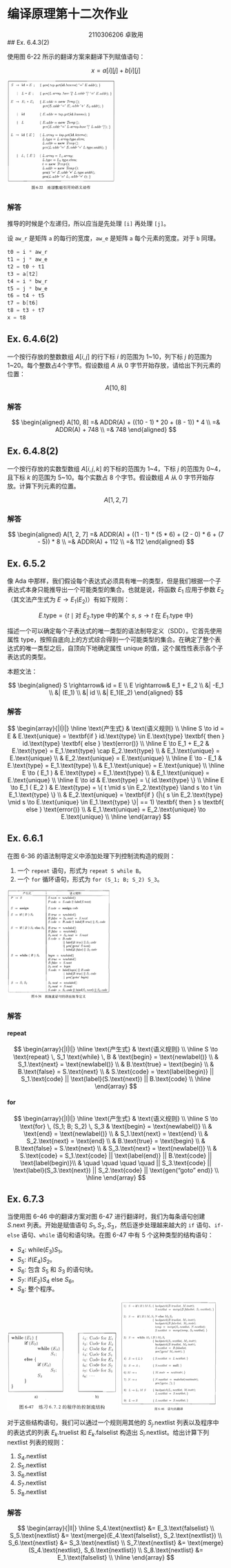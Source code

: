 # 编译原理第十二次作业

<center>
  2110306206 卓致用
</center>
## Ex. 6.4.3(2)

使用图 6-22 所示的翻译方案来翻译下列赋值语句：

$$
x = a[i][j] + b[i][j]
$$

<img src="./answer-12-arthals.assets/image-20250114122952359.png" alt="image-20250114122952359" style="zoom:25%;" />

### 解答

推导的时候是个左递归，所以应当是先处理 `[i]` 再处理 `[j]`。

设 `aw_r` 是矩阵 `a` 的每行的宽度，`aw_e` 是矩阵 `a` 每个元素的宽度。对于 `b` 同理。

```cpp
t0 = i * aw_r
t1 = j * aw_e
t2 = t0 + t1
t3 = a[t2]
t4 = i * bw_r
t5 = j * bw_e
t6 = t4 + t5
t7 = b[t6]
t8 = t3 + t7
x = t8
```

## Ex. 6.4.6(2)

一个按行存放的整数数组 $A[i, j]$ 的行下标 $i$ 的范围为 1~10，列下标 $j$ 的范围为 1~20。每个整数占4个字节。假设数组 $A$ 从 0 字节开始存放，请给出下列元素的位置：

$$
A[10, 8]
$$

### 解答

$$
\begin{aligned}
A[10, 8] =& ADDR(A) + ((10 - 1) * 20 + (8 - 1)) * 4 \\
  =& ADDR(A) + 748 \\
  =& 748
\end{aligned}
$$

## Ex. 6.4.8(2)

一个按行存放的实数型数组 $A[i, j, k]$ 的下标的范围为 1~4，下标 $j$ 的范围为 0~4，且下标 $k$ 的范围为 5~10。每个实数占 8 个字节。假设数组 $A$ 从 0 字节开始存放。计算下列元素的位置。

$$
A[1, 2, 7]
$$

### 解答

$$
\begin{aligned}
A[1, 2, 7] =& ADDR(A) + ((1 - 1) * (5 * 6) + (2 - 0) * 6 + (7 - 5)) * 8 \\
  =& ADDR(A) + 112 \\
  =& 112
\end{aligned}
$$

## Ex. 6.5.2

像 Ada 中那样，我们假设每个表达式必须具有唯一的类型，但是我们根据一个子表达式本身只能推导出一个可能类型的集合。也就是说，将函数 $E_1$ 应用于参数 $E_2$（其文法产生式为 $E \rightarrow E_1(E_2)$）有如下规则：

$$
E.\text{type} = \{ t \mid \text{对 } E_2.\text{type} \text{ 中的某个 } s, \ s \rightarrow t \text{ 在 } E_1.\text{type} \text{ 中} \}
$$

描述一个可以确定每个子表达式的唯一类型的语法制导定义（SDD）。它首先使用属性 $\text{type}$，按照自底向上的方式综合得到一个可能类型的集合。在确定了整个表达式的唯一类型之后，自顶向下地确定属性 $\text{unique}$ 的值，这个属性性表示各个子表达式的类型。

本题文法：

$$
\begin{aligned}
S \rightarrow& id = E \\
E \rightarrow& E_1 + E_2 \\
  &| -E_1 \\
  &| (E_1) \\
  &| id \\
  &| E_1(E_2)
\end{aligned}
$$

### 解答

$$
\begin{array}{|l|l|}
\hline
\text{产生式} & \text{语义规则} \\
\hline
S \to id = E
  & E.\text{unique} = \textbf{if } id.\text{type} \in E.\text{type} \textbf{ then } id.\text{type} \textbf{ else } \text{error()} \\
\hline
E \to E_1 + E_2
  & E.\text{type} = E_1.\text{type} \cap E_2.\text{type} \\
  & E_1.\text{unique} = E.\text{unique} \\
  & E_2.\text{unique} = E.\text{unique} \\
\hline
E \to - E_1
  & E.\text{type} = E_1.\text{type} \\
  & E_1.\text{unique} = E.\text{unique} \\
\hline
E \to ( E_1 )
  & E.\text{type} = E_1.\text{type} \\
  & E_1.\text{unique} = E.\text{unique} \\
\hline
E \to id
  & E.\text{type} = \{ id.\text{type} \} \\
\hline
E \to E_1 ( E_2 )
  & E.\text{type} = \{ t \mid s \in E_2.\text{type} \land s \to t \in E_1.\text{type} \} \\
  & E_2.\text{unique} = \textbf{if } (|\{ s \in E_2.\text{type} \mid s \to E.\text{unique} \in E_1.\text{type} \}| == 1) \textbf{ then } s \textbf{ else } \text{error()} \\
  & E_1.\text{unique} = E_2.\text{unique} \to E.\text{unique} \\
\hline
\end{array}
$$

## Ex. 6.6.1

在图 6-36 的语法制导定义中添加处理下列控制流构造的规则：

1. 一个 `repeat` 语句，形式为 `repeat S while B`。
2. 一个 `for` 循环语句，形式为 `for (S_1; B; S_2) S_3`。

<img src="./answer-12-arthals.assets/image-20250114123120550.png" alt="image-20250114123120550" style="zoom:25%;" />

### 解答

#### repeat

$$
\begin{array}{|l|l|}
\hline
\text{产生式} & \text{语义规则} \\
\hline
S \to \text{repeat} \, S_1 \text{while} \, B
  & \text{begin} = \text{newlabel()} \\
  & S_1.\text{next} = \text{newlabel()} \\
  & B.\text{true} = \text{begin} \\
  & B.\text{false} = S.\text{next} \\
  & S.\text{code} = \text{label(begin)} || S_1.\text{code} || \text{label}(S.\text{next}) || B.\text{code} \\
\hline
\end{array}
$$

#### for

$$
\begin{array}{|l|l|}
\hline
\text{产生式} & \text{语义规则} \\
\hline
S \to \text{for} \, (S_1; B; S_2) \, S_3
  & \text{begin} = \text{newlabel()} \\
  & \text{end} = \text{newlabel()} \\
  & S_1.\text{next} = \text{end} \\
  & S_2.\text{next} = \text{end} \\
  & B.\text{true} = \text{begin} \\
  & B.\text{false} = S.\text{next} \\
  & S_3.\text{next} = \text{newlabel()} \\
  & S.\text{code} = S_1.\text{code} || \text{label(end)} || B.\text{code} || \text{label(begin)}\\
  & \quad \quad \quad \quad || S_3.\text{code} || \text{label}(S_3.\text{next}) || S_2.\text{code} || \text{gen(“goto” end)} \\
\hline
\end{array}
$$

## Ex. 6.7.3

当使用图 6-46 中的翻译方案对图 6-47 进行翻译时，我们为每条语句创建 $S.\text{next}$ 列表。开始是赋值语句 $S_1, S_2, S_3$，然后逐步处理越来越大的 `if` 语句、`if-else` 语句、`while` 语句和语句块。在图 6-47 中有 5 个这种类型的结构语句：

- $S_4$: $\text{while} (E_3) S_1$。
- $S_5$: $\text{if} (E_4) S_2$。
- $S_6$: 包含 $S_5$ 和 $S_3$ 的语句块。
- $S_7$: $\text{if} (E_2) S_4 \text{ else } S_6$。
- $S_8$: 整个程序。

<img src="./answer-12-arthals.assets/image-20250114123153227.png" alt="image-20250114123153227" style="zoom:25%;" />

<img src="./answer-12-arthals.assets/image-20250114123200186.png" alt="image-20250114123200186" style="zoom:25%;" />

对于这些结构语句，我们可以通过一个规则用其他的 $S_j.\text{nextlist}$ 列表以及程序中的表达式的列表 $E_k.\text{truelist}$ 和 $E_k.\text{falselist}$ 构造出 $S_i.\text{nextlist}$。给出计算下列 $\text{nextlist}$ 列表的规则：

1. $S_4.\text{nextlist}$
2. $S_5.\text{nextlist}$
3. $S_6.\text{nextlist}$
4. $S_7.\text{nextlist}$
5. $S_8.\text{nextlist}$

### 解答

$$
\begin{array}{|ll|}
\hline
S_4.\text{nextlist} &= E_3.\text{falselist} \\
S_5.\text{nextlist} &= \text{merge}(E_4.\text{falselist}, S_2.\text{nextlist}) \\
S_6.\text{nextlist} &= S_3.\text{nextlist} \\
S_7.\text{nextlist} &= \text{merge}(S_4.\text{nextlist}, S_6.\text{nextlist}) \\
S_8.\text{nextlist} &= E_1.\text{falselist} \\
\hline
\end{array}
$$
